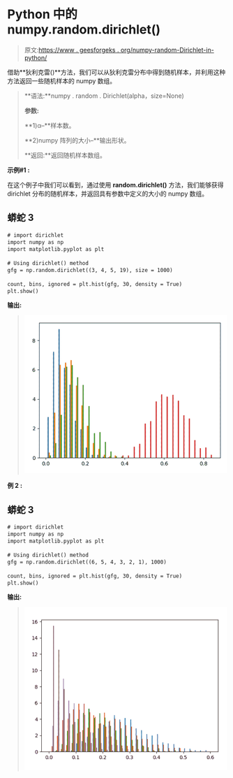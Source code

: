 # Python 中的 numpy.random.dirichlet()

> 原文:[https://www . geesforgeks . org/numpy-random-Dirichlet-in-python/](https://www.geeksforgeeks.org/numpy-random-dirichlet-in-python/)

借助**狄利克雷()**方法，我们可以从狄利克雷分布中得到随机样本，并利用这种方法返回一些随机样本的 numpy 数组。

> **语法:**numpy . random . Dirichlet(alpha，size=None)
> 
> **参数:**
> 
> **1)α–**样本数。
> 
> **2)numpy 阵列的大小–**输出形状。
> 
> **返回:**返回随机样本数组。

**示例#1 :**

在这个例子中我们可以看到，通过使用 **random.dirichlet()** 方法，我们能够获得 dirichlet 分布的随机样本，并返回具有参数中定义的大小的 numpy 数组。

## 蟒蛇 3

```
# import dirichlet
import numpy as np
import matplotlib.pyplot as plt

# Using dirichlet() method
gfg = np.random.dirichlet((3, 4, 5, 19), size = 1000)

count, bins, ignored = plt.hist(gfg, 30, density = True)
plt.show()
```

**输出:**

> ![](img/3ee2d90734f9293e1e1f80e4a6fa3f93.png)

**例 2 :**

## 蟒蛇 3

```
# import dirichlet
import numpy as np
import matplotlib.pyplot as plt

# Using dirichlet() method
gfg = np.random.dirichlet((6, 5, 4, 3, 2, 1), 1000)

count, bins, ignored = plt.hist(gfg, 30, density = True)
plt.show()
```

**输出:**

> ![](img/e6d531dda2b37234fb19f6820c01921f.png)